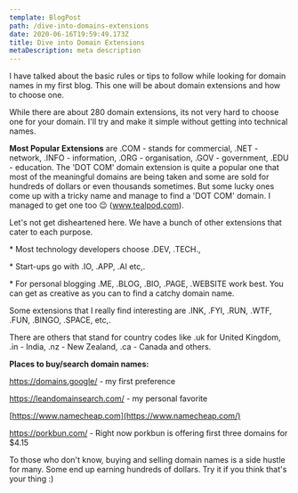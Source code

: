 ```yaml
---
template: BlogPost
path: /dive-into-domains-extensions
date: 2020-06-16T19:59:49.173Z
title: Dive into Domain Extensions
metaDescription: meta description
---
```

I have talked about the basic rules or tips to follow while looking for domain names in my first blog. This one will be about domain extensions and how to choose one.

While there are about 280 domain extensions, its not very hard to choose one for your domain. I'll try and make it simple without getting into technical names. 

**Most Popular Extensions** are .COM - stands for commercial, .NET - network, .INFO - information, .ORG - organisation, .GOV - government, .EDU - education. The 'DOT COM' domain extension is quite a popular one that most of the meaningful domains are being taken and some are sold for hundreds of dollars or even thousands sometimes. But some lucky ones come up with a tricky name and manage to find a 'DOT COM' domain. I managed to get one too 😉 (www.tealpod.com). 

Let's not get disheartened here. We have a bunch of other extensions that cater to each purpose. 

\* Most technology developers choose .DEV, .TECH., 

\* Start-ups go with .IO, .APP, .AI etc,. 

\* For personal blogging .ME, .BLOG, .BIO, .PAGE, .WEBSITE work best. You can get as creative as you can to find a catchy domain name. 

Some extensions that I really find interesting are .INK, .FYI, .RUN, .WTF, .FUN, .BINGO, .SPACE, etc,. 

There are others that stand for country codes like .uk for United Kingdom, .in - India, .nz - New Zealand, .ca - Canada and others. 

**Places to buy/search domain names:**

<https://domains.google/> - my first preference 

<https://leandomainsearch.com/> - my personal favorite 

[https://www.namecheap.com](https://www.namecheap.com/)

<https://porkbun.com/> - Right now porkbun is offering first three domains for $4.15  

To those who don't know, buying and selling domain names is a side hustle for many. Some end up earning hundreds of dollars. Try it if you think that's your thing :)
